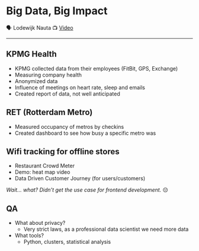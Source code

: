 # Big Data, Big Impact

🗣 Lodewijk Nauta
📺 [Video](https://vimeo.com/194877685)

---

## KPMG Health

- KPMG collected data from their employees (FitBit, GPS, Exchange)
- Measuring company health
- Anonymized data
- Influence of meetings on heart rate, sleep and emails
- Created report of data, not well anticipated

## RET (Rotterdam Metro)

- Measured occupancy of metros by checkins
- Created dashboard to see how busy a specific metro was

## Wifi tracking for offline stores

- Restaurant Crowd Meter
- Demo: heat map video
- Data Driven Customer Journey (for users/customers)

*Wait… what? Didn’t get the use case for frontend development.* 😔

## QA

- What about privacy?
  - Very strict laws, as a professional data scientist we need more data
- What tools?
  - Python, clusters, statistical analysis
